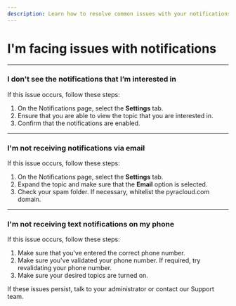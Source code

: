 ```yaml
---
description: Learn how to resolve common issues with your notifications.
---
```


# I'm facing issues with notifications

***

### I don't see the notifications that I’m interested in

If this issue occurs, follow these steps:

1. On the Notifications page, select the **Settings** tab.
2. Ensure that you are able to view the topic that you are interested in.
3. Confirm that the notifications are enabled.

***

### I'm not receiving notifications via email

If this issue occurs, follow these steps:

1. On the Notifications page, select the **Settings** tab.
2. Expand the topic and make sure that the **Email** option is selected.&#x20;
3. Check your spam folder. If necessary, whitelist the pyracloud.com domain.

***

### I'm not receiving text notifications on my phone

If this issue occurs, follow these steps:

1. Make sure that you've entered the correct phone number.
2. Make sure you've validated your phone number. If required, try revalidating your phone number.
3. Make sure your desired topics are turned on.

If these issues persist, talk to your administrator or contact our Support team.
